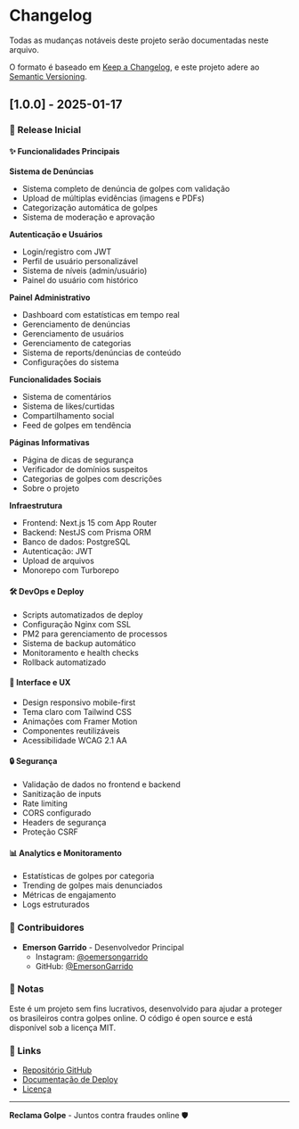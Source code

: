 # Changelog

Todas as mudanças notáveis deste projeto serão documentadas neste arquivo.

O formato é baseado em [Keep a Changelog](https://keepachangelog.com/pt-BR/1.0.0/),
e este projeto adere ao [Semantic Versioning](https://semver.org/lang/pt-BR/).

## [1.0.0] - 2025-01-17

### 🎉 Release Inicial

#### ✨ Funcionalidades Principais

**Sistema de Denúncias**
- Sistema completo de denúncia de golpes com validação
- Upload de múltiplas evidências (imagens e PDFs)
- Categorização automática de golpes
- Sistema de moderação e aprovação

**Autenticação e Usuários**
- Login/registro com JWT
- Perfil de usuário personalizável
- Sistema de níveis (admin/usuário)
- Painel do usuário com histórico

**Painel Administrativo**
- Dashboard com estatísticas em tempo real
- Gerenciamento de denúncias
- Gerenciamento de usuários
- Gerenciamento de categorias
- Sistema de reports/denúncias de conteúdo
- Configurações do sistema

**Funcionalidades Sociais**
- Sistema de comentários
- Sistema de likes/curtidas
- Compartilhamento social
- Feed de golpes em tendência

**Páginas Informativas**
- Página de dicas de segurança
- Verificador de domínios suspeitos
- Categorias de golpes com descrições
- Sobre o projeto

**Infraestrutura**
- Frontend: Next.js 15 com App Router
- Backend: NestJS com Prisma ORM
- Banco de dados: PostgreSQL
- Autenticação: JWT
- Upload de arquivos
- Monorepo com Turborepo

#### 🛠️ DevOps e Deploy

- Scripts automatizados de deploy
- Configuração Nginx com SSL
- PM2 para gerenciamento de processos
- Sistema de backup automático
- Monitoramento e health checks
- Rollback automatizado

#### 📱 Interface e UX

- Design responsivo mobile-first
- Tema claro com Tailwind CSS
- Animações com Framer Motion
- Componentes reutilizáveis
- Acessibilidade WCAG 2.1 AA

#### 🔒 Segurança

- Validação de dados no frontend e backend
- Sanitização de inputs
- Rate limiting
- CORS configurado
- Headers de segurança
- Proteção CSRF

#### 📊 Analytics e Monitoramento

- Estatísticas de golpes por categoria
- Trending de golpes mais denunciados
- Métricas de engajamento
- Logs estruturados

### 👥 Contribuidores

- **Emerson Garrido** - Desenvolvedor Principal
  - Instagram: [@oemersongarrido](https://www.instagram.com/oemersongarrido)
  - GitHub: [@EmersonGarrido](https://github.com/EmersonGarrido)

### 📝 Notas

Este é um projeto sem fins lucrativos, desenvolvido para ajudar a proteger os brasileiros contra golpes online. O código é open source e está disponível sob a licença MIT.

### 🔗 Links

- [Repositório GitHub](https://github.com/EmersonGarrido/reclama-golpe)
- [Documentação de Deploy](./DEPLOY.md)
- [Licença](./LICENSE)

---

**Reclama Golpe** - Juntos contra fraudes online 🛡️